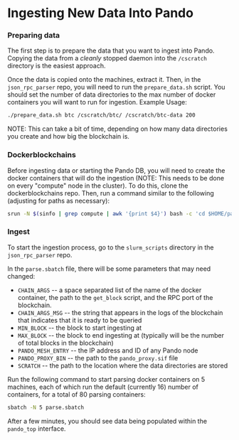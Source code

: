 # Ingesting New Data Into Pando

### Preparing data

The first step is to prepare the data that you want to ingest into Pando.
Copying the data from a *cleanly* stopped daemon into the `/cscratch` directory is the easiest approach.

Once the data is copied onto the machines, extract it.
Then, in the `json_rpc_parser` repo, you will need to run the `prepare_data.sh` script.
You should set the number of data directories to the max number of docker containers you will want to run for ingestion.
Example Usage:

```bash
./prepare_data.sh btc /cscratch/btc/ /cscratch/btc-data 200
```

NOTE: This can take a bit of time, depending on how many data directories you create and how big the blockchain is. 

### Dockerblockchains

Before ingesting data or starting the Pando DB, you will need to create the docker containers that will do the ingestion (NOTE: This needs to be done on every "compute" node in the cluster).
To do this, clone the dockerblockchains repo.
Then, run a command similar to the following (adjusting for paths as necessary):

```bash
srun -N $(sinfo | grep compute | awk '{print $4}') bash -c 'cd $HOME/pando_ldrd/dockerblockchains/bitcoin/ && make build'
```

### Ingest

To start the ingestion process, go to the `slurm_scripts` directory in the `json_rpc_parser` repo.

In the `parse.sbatch` file, there will be some parameters that may need changed:

- `CHAIN_ARGS` -- a space separated list of the name of the docker container, the path to the `get_block` script, and the RPC port of the blockchain.
- `CHAIN_ARGS_MSG` -- the string that appears in the logs of the blockchain that indicates that it is ready to be queried
- `MIN_BLOCK` -- the block to start ingesting at
- `MAX_BLOCK` -- the block to end ingesting at (typically will be the number of total blocks in the blockchain)
- `PANDO_MESH_ENTRY` -- the IP address and ID of any Pando node
- `PANDO_PROXY_BIN` -- the path to the `pando_proxy.sif` file
- `SCRATCH` -- the path to the location where the data directories are stored

Run the following command to start parsing docker containers on 5 machines, each of which run the default (currently 16) number of containers, for a total of 80 parsing containers:

```bash
sbatch -N 5 parse.sbatch
```

After a few minutes, you should see data being populated within the `pando_top` interface.
